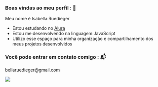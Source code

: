 ### Boas vindas ao meu perfil : 💙

Meu nome é Isabella Ruedieger

- Estou estudando no [Alura](https://www.alura.com.br)
- Estou me desenvolvendo na linguagem JavaScript
- Utilizo esse espaço para minha organização e compartilhamento dos meus projetos desenvolvidos

### Você pode entrar em contato comigo : 📬

bellaruedieger@gmail.com

![](https://github.com/IsabellaRuedieger/Isabella-Ruedieger/assets/170437313/1c39b3fc-8525-4758-8bd2-cf45aad396bd)

